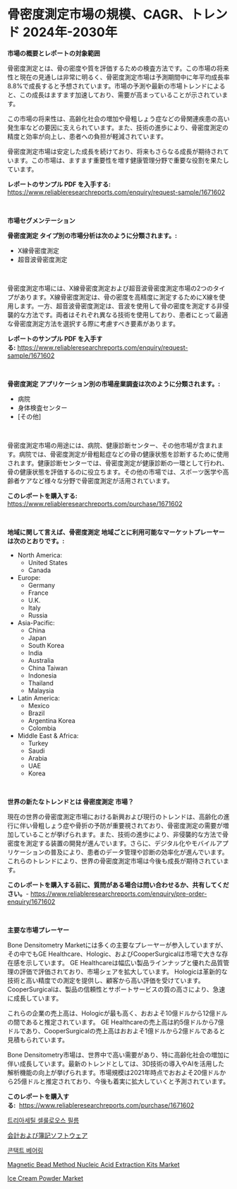 <p><h1>骨密度測定市場の規模、CAGR、トレンド 2024年-2030年</h1></p><p><strong>市場の概要とレポートの対象範囲</strong></p>
<p><p>骨密度測定とは、骨の密度や質を評価するための検査方法です。この市場の将来性と現在の見通しは非常に明るく、骨密度測定市場は予測期間中に年平均成長率8.8%で成長すると予想されています。市場の予測や最新の市場トレンドによると、この成長はますます加速しており、需要が高まっていることが示されています。</p><p>この市場の将来性は、高齢化社会の増加や骨粗しょう症などの骨関連疾患の高い発生率などの要因に支えられています。また、技術の進歩により、骨密度測定の精度と効率が向上し、患者への負担が軽減されています。</p><p>骨密度測定市場は安定した成長を続けており、将来もさらなる成長が期待されています。この市場は、ますます重要性を増す健康管理分野で重要な役割を果たしています。</p></p>
<p><strong>レポートのサンプル PDF を入手する:</strong> <a href="https://www.reliableresearchreports.com/enquiry/request-sample/1671602">https://www.reliableresearchreports.com/enquiry/request-sample/1671602</a></p>
<p>&nbsp;</p>
<p><strong>市場セグメンテーション</strong></p>
<p><strong>骨密度測定 タイプ別の市場分析は次のように分類されます。:</strong></p>
<p><ul><li>X線骨密度測定</li><li>超音波骨密度測定</li></ul></p>
<p>&nbsp;</p>
<p><p>骨密度測定市場には、X線骨密度測定および超音波骨密度測定市場の2つのタイプがあります。X線骨密度測定は、骨の密度を高精度に測定するためにX線を使用します。一方、超音波骨密度測定は、音波を使用して骨の密度を測定する非侵襲的な方法です。両者はそれぞれ異なる技術を使用しており、患者にとって最適な骨密度測定方法を選択する際に考慮すべき要素があります。</p></p>
<p><strong>レポートのサンプル PDF を入手する:</strong>&nbsp;<a href="https://www.reliableresearchreports.com/enquiry/request-sample/1671602">https://www.reliableresearchreports.com/enquiry/request-sample/1671602</a></p>
<p>&nbsp;</p>
<p><strong> 骨密度測定 アプリケーション別の市場産業調査は次のように分類されます。:</strong></p>
<p><ul><li>病院</li><li>身体検査センター</li><li>[その他]</li></ul></p>
<p>&nbsp;</p>
<p><p>骨密度測定市場の用途には、病院、健康診断センター、その他市場が含まれます。病院では、骨密度測定が骨粗鬆症などの骨の健康状態を診断するために使用されます。健康診断センターでは、骨密度測定が健康診断の一環として行われ、骨の健康状態を評価するのに役立ちます。その他の市場では、スポーツ医学や高齢者ケアなど様々な分野で骨密度測定が活用されています。</p></p>
<p><strong>このレポートを購入する:</strong>&nbsp; <a href="https://www.reliableresearchreports.com/purchase/1671602">https://www.reliableresearchreports.com/purchase/1671602</a></p>
<p>&nbsp;</p>
<p><strong>地域に関して言えば、骨密度測定 地域ごとに利用可能なマーケットプレーヤーは次のとおりです。:</strong></p>
<p><ul>
    <li>
        North America:
        <ul>
            <li>United States</li>
            <li>Canada</li>
        </ul>
    </li>
    <li>
        Europe:
        <ul>
            <li>Germany</li>
            <li>France</li>
            <li>U.K.</li>
            <li>Italy</li>
            <li>Russia</li>
        </ul>
    </li>
    <li>
        Asia-Pacific:
        <ul>
            <li>China</li>
            <li>Japan</li>
            <li>South Korea</li>
            <li>India</li>
            <li>Australia</li>
            <li>China Taiwan</li>
            <li>Indonesia</li>
            <li>Thailand</li>
            <li>Malaysia</li>
        </ul>
    </li>
    <li>
        Latin America:
        <ul>
            <li>Mexico</li>
            <li>Brazil</li>
            <li>Argentina Korea</li>
            <li>Colombia</li>
        </ul>
    </li>
    <li>
        Middle East & Africa:
        <ul>
            <li>Turkey</li>
            <li>Saudi</li>
            <li>Arabia</li>
            <li>UAE</li>
            <li>Korea</li>
        </ul>
    </li>
    </ul></p>
<p>&nbsp;</p>
<p><strong>世界の新たなトレンドとは 骨密度測定 市場？</strong></p>
<p><p>現在の世界の骨密度測定市場における新興および現行のトレンドは、高齢化の進行に伴い骨粗しょう症や骨折の予防が重要視されており、骨密度測定の需要が増加していることが挙げられます。また、技術の進歩により、非侵襲的な方法で骨密度を測定する装置の開発が進んでいます。さらに、デジタル化やモバイルアプリケーションの普及により、患者のデータ管理や診断の効率化が進んでいます。これらのトレンドにより、世界の骨密度測定市場は今後も成長が期待されています。</p></p>
<p><strong>このレポートを購入する前に、質問がある場合は問い合わせるか、共有してください。</strong>- <a href="https://www.reliableresearchreports.com/enquiry/pre-order-enquiry/1671602">https://www.reliableresearchreports.com/enquiry/pre-order-enquiry/1671602</a></p>
<p>&nbsp;</p>
<p><strong>主要な市場プレーヤー</strong></p>
<p><p>Bone Densitometry Marketには多くの主要なプレーヤーが参入していますが、その中でもGE Healthcare、Hologic、およびCooperSurgicalは市場で大きな存在感を示しています。 GE Healthcareは幅広い製品ラインナップと優れた品質管理の評価で評価されており、市場シェアを拡大しています。 Hologicは革新的な技術と高い精度での測定を提供し、顧客から高い評価を受けています。 CooperSurgicalは、製品の信頼性とサポートサービスの質の高さにより、急速に成長しています。</p><p>これらの企業の売上高は、Hologicが最も高く、おおよそ10億ドルから12億ドルの間であると推定されています。 GE Healthcareの売上高は約5億ドルから7億ドルであり、CooperSurgicalの売上高はおおよそ1億ドルから2億ドルであると見積もられています。</p><p>Bone Densitometry市場は、世界中で高い需要があり、特に高齢化社会の増加に伴い成長しています。最新のトレンドとしては、3D技術の導入やAIを活用した解析機能の向上が挙げられます。市場規模は2021年時点でおおよそ20億ドルから25億ドルと推定されており、今後も着実に拡大していくと予測されています。</p></p>
<p><strong>このレポートを購入する:</strong>&nbsp;&nbsp;<a href="https://www.reliableresearchreports.com/purchase/1671602">https://www.reliableresearchreports.com/purchase/1671602</a></p>
<p><p><a href="https://github.com/jntpkh496620/Market-Research-Report-List-1/blob/main/6628534191824.md">트리아세틸 셀룰로오스 필름</a></p><p><a href="https://medium.com/@rodhoppe07/%E4%BC%9A%E8%A8%88%E3%81%8A%E3%82%88%E3%81%B3%E7%B0%BF%E8%A8%98%E3%82%BD%E3%83%95%E3%83%88%E3%82%A6%E3%82%A7%E3%82%A2%E5%B8%82%E5%A0%B4%E3%81%AF-%E5%B8%82%E5%A0%B4%E3%82%B7%E3%82%A7%E3%82%A2-%E3%82%B5%E3%82%A4%E3%82%BA-%E3%81%8A%E3%82%88%E3%81%B32031%E5%B9%B4%E3%81%BE%E3%81%A7%E3%81%AE%E4%BA%88%E6%B8%AC%E3%81%AB%E7%84%A6%E7%82%B9%E3%82%92%E5%BD%93%E3%81%A6%E3%81%A6%E3%81%84%E3%81%BE%E3%81%99-540200e4dcbd">会計および簿記ソフトウェア</a></p><p><a href="https://github.com/vsoq0zknh59/Market-Research-Report-List-1/blob/main/3348817191825.md">콘택트 베어링</a></p><p><a href="https://issuu.com/reportprime-2/docs/magnetic-bead-method-nucleic-acid-extraction-kits-">Magnetic Bead Method Nucleic Acid Extraction Kits Market</a></p><p><a href="https://view.publitas.com/reportprime-1/ice-cream-powder-market-size-furnishes-valuable-information-encompassing-market-share-market-trends-and-projections-spanning-from-2024-to-2031/">Ice Cream Powder Market</a></p></p>